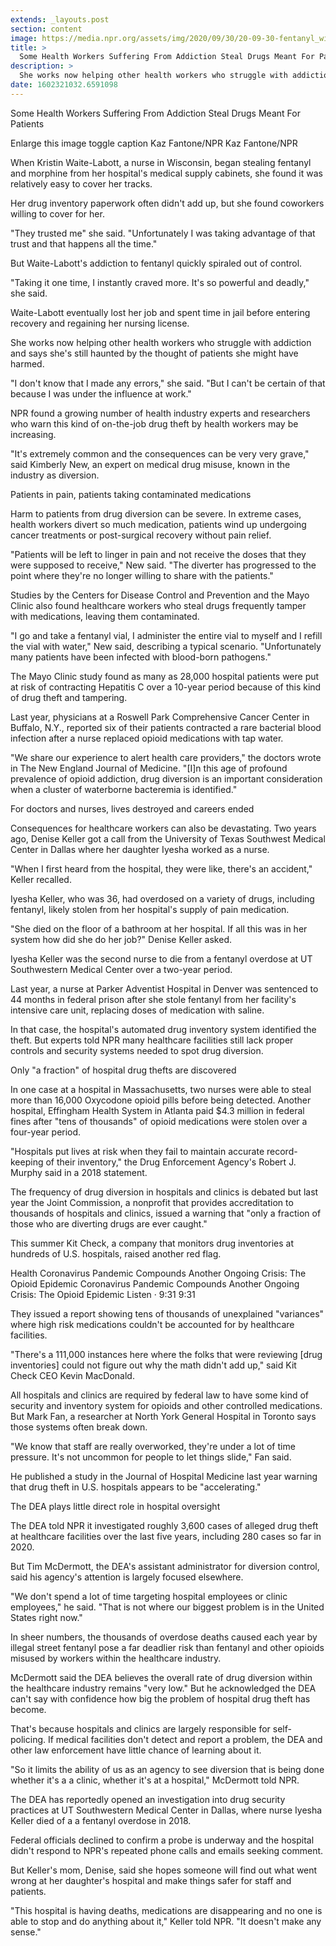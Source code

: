 ```yaml
--- 
extends: _layouts.post 
section: content 
image: https://media.npr.org/assets/img/2020/09/30/20-09-30-fentanyl_wide-846f8d0d12fa4e1ef5af7353abbf3a4247e548da.jpg?s=1400 
title: > 
  Some Health Workers Suffering From Addiction Steal Drugs Meant For Patients 
description: > 
  She works now helping other health workers who struggle with addiction and says she's still haunted by the thought of patients she might have harmed.NPR found a growing number of health industry experts and researchers who warn this kind of on-the-job drug theft by health workers may be increasing.In extreme cases, health workers divert so much medication, patients wind up undergoing cancer treatments or post-surgical recovery without pain relief.Studies by the Centers for Disease Control and Prevention and the Mayo Clinic also found healthcare workers who steal drugs frequently tamper with medications, leaving them contaminated.But he acknowledged the DEA can't say with confidence how big the problem of hospital drug theft has become. 
date: 1602321032.6591098 
--- 
```

Some Health Workers Suffering From Addiction Steal Drugs Meant For Patients

Enlarge this image toggle caption Kaz Fantone/NPR Kaz Fantone/NPR

When Kristin Waite-Labott, a nurse in Wisconsin, began stealing fentanyl and morphine from her hospital's medical supply cabinets, she found it was relatively easy to cover her tracks.

Her drug inventory paperwork often didn't add up, but she found coworkers willing to cover for her.

"They trusted me" she said. "Unfortunately I was taking advantage of that trust and that happens all the time."

But Waite-Labott's addiction to fentanyl quickly spiraled out of control.

"Taking it one time, I instantly craved more. It's so powerful and deadly," she said.

Waite-Labott eventually lost her job and spent time in jail before entering recovery and regaining her nursing license.

She works now helping other health workers who struggle with addiction and says she's still haunted by the thought of patients she might have harmed.

"I don't know that I made any errors," she said. "But I can't be certain of that because I was under the influence at work."

NPR found a growing number of health industry experts and researchers who warn this kind of on-the-job drug theft by health workers may be increasing.

"It's extremely common and the consequences can be very very grave," said Kimberly New, an expert on medical drug misuse, known in the industry as diversion.

Patients in pain, patients taking contaminated medications

Harm to patients from drug diversion can be severe. In extreme cases, health workers divert so much medication, patients wind up undergoing cancer treatments or post-surgical recovery without pain relief.

"Patients will be left to linger in pain and not receive the doses that they were supposed to receive," New said. "The diverter has progressed to the point where they're no longer willing to share with the patients."

Studies by the Centers for Disease Control and Prevention and the Mayo Clinic also found healthcare workers who steal drugs frequently tamper with medications, leaving them contaminated.

"I go and take a fentanyl vial, I administer the entire vial to myself and I refill the vial with water," New said, describing a typical scenario. "Unfortunately many patients have been infected with blood-born pathogens."

The Mayo Clinic study found as many as 28,000 hospital patients were put at risk of contracting Hepatitis C over a 10-year period because of this kind of drug theft and tampering.

Last year, physicians at a Roswell Park Comprehensive Cancer Center in Buffalo, N.Y., reported six of their patients contracted a rare bacterial blood infection after a nurse replaced opioid medications with tap water.

"We share our experience to alert health care providers," the doctors wrote in The New England Journal of Medicine. "[I]n this age of profound prevalence of opioid addiction, drug diversion is an important consideration when a cluster of waterborne bacteremia is identified."

For doctors and nurses, lives destroyed and careers ended

Consequences for healthcare workers can also be devastating. Two years ago, Denise Keller got a call from the University of Texas Southwest Medical Center in Dallas where her daughter Iyesha worked as a nurse.

"When I first heard from the hospital, they were like, there's an accident," Keller recalled.

Iyesha Keller, who was 36, had overdosed on a variety of drugs, including fentanyl, likely stolen from her hospital's supply of pain medication.

"She died on the floor of a bathroom at her hospital. If all this was in her system how did she do her job?" Denise Keller asked.

Iyesha Keller was the second nurse to die from a fentanyl overdose at UT Southwestern Medical Center over a two-year period.

Last year, a nurse at Parker Adventist Hospital in Denver was sentenced to 44 months in federal prison after she stole fentanyl from her facility's intensive care unit, replacing doses of medication with saline.

In that case, the hospital's automated drug inventory system identified the theft. But experts told NPR many healthcare facilities still lack proper controls and security systems needed to spot drug diversion.

Only "a fraction" of hospital drug thefts are discovered

In one case at a hospital in Massachusetts, two nurses were able to steal more than 16,000 Oxycodone opioid pills before being detected. Another hospital, Effingham Health System in Atlanta paid $4.3 million in federal fines after "tens of thousands" of opioid medications were stolen over a four-year period.

"Hospitals put lives at risk when they fail to maintain accurate record-keeping of their inventory," the Drug Enforcement Agency's Robert J. Murphy said in a 2018 statement.

The frequency of drug diversion in hospitals and clinics is debated but last year the Joint Commission, a nonprofit that provides accreditation to thousands of hospitals and clinics, issued a warning that "only a fraction of those who are diverting drugs are ever caught."

This summer Kit Check, a company that monitors drug inventories at hundreds of U.S. hospitals, raised another red flag.

Health Coronavirus Pandemic Compounds Another Ongoing Crisis: The Opioid Epidemic Coronavirus Pandemic Compounds Another Ongoing Crisis: The Opioid Epidemic Listen · 9:31 9:31

They issued a report showing tens of thousands of unexplained "variances" where high risk medications couldn't be accounted for by healthcare facilities.

"There's a 111,000 instances here where the folks that were reviewing [drug inventories] could not figure out why the math didn't add up," said Kit Check CEO Kevin MacDonald.

All hospitals and clinics are required by federal law to have some kind of security and inventory system for opioids and other controlled medications. But Mark Fan, a researcher at North York General Hospital in Toronto says those systems often break down.

"We know that staff are really overworked, they're under a lot of time pressure. It's not uncommon for people to let things slide," Fan said.

He published a study in the Journal of Hospital Medicine last year warning that drug theft in U.S. hospitals appears to be "accelerating."

The DEA plays little direct role in hospital oversight

The DEA told NPR it investigated roughly 3,600 cases of alleged drug theft at healthcare facilities over the last five years, including 280 cases so far in 2020.

But Tim McDermott, the DEA's assistant administrator for diversion control, said his agency's attention is largely focused elsewhere.

"We don't spend a lot of time targeting hospital employees or clinic employees," he said. "That is not where our biggest problem is in the United States right now."

In sheer numbers, the thousands of overdose deaths caused each year by illegal street fentanyl pose a far deadlier risk than fentanyl and other opioids misused by workers within the healthcare industry.

McDermott said the DEA believes the overall rate of drug diversion within the healthcare industry remains "very low." But he acknowledged the DEA can't say with confidence how big the problem of hospital drug theft has become.

That's because hospitals and clinics are largely responsible for self-policing. If medical facilities don't detect and report a problem, the DEA and other law enforcement have little chance of learning about it.

"So it limits the ability of us as an agency to see diversion that is being done whether it's a a clinic, whether it's at a hospital," McDermott told NPR.

The DEA has reportedly opened an investigation into drug security practices at UT Southwestern Medical Center in Dallas, where nurse Iyesha Keller died of a a fentanyl overdose in 2018.

Federal officials declined to confirm a probe is underway and the hospital didn't respond to NPR's repeated phone calls and emails seeking comment.

But Keller's mom, Denise, said she hopes someone will find out what went wrong at her daughter's hospital and make things safer for staff and patients.

"This hospital is having deaths, medications are disappearing and no one is able to stop and do anything about it," Keller told NPR. "It doesn't make any sense."